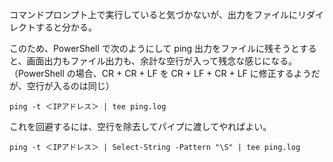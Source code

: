 <!--
title:   Windows の ping.exe は、なぜか改行の出力が CR + CR + LF になっている
tags:    PowerShell
id:      2b4a6bc28b617bd491fd
private: false
-->
コマンドプロンプト上で実行していると気づかないが、出力をファイルにリダイレクトすると分かる。

このため、PowerShell で次のようにして ping 出力をファイルに残そうとすると、画面出力もファイル出力も、余計な空行が入って残念な感じになる。
（PowerShell の場合、CR + CR + LF を CR + LF + CR + LF に修正するようだが、空行が入るのは同じ）

```
ping -t ＜IPアドレス＞ | tee ping.log
```

これを回避するには、空行を除去してパイプに渡してやればよい。

```
ping -t ＜IPアドレス＞ | Select-String -Pattern "\S" | tee ping.log
```